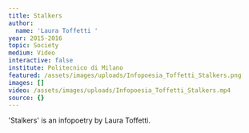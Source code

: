 ```yaml
---
title: Stalkers
author:
  name: 'Laura Toffetti '
year: 2015-2016
topic: Society
medium: Video
interactive: false
institute: Politecnico di Milano
featured: /assets/images/uploads/Infopoesia_Toffetti_Stalkers.png
images: []
video: /assets/images/uploads/Infopoesia_Toffetti_Stalkers.mp4
source: {}
---
```

'Stalkers' is an infopoetry by Laura Toffetti.
